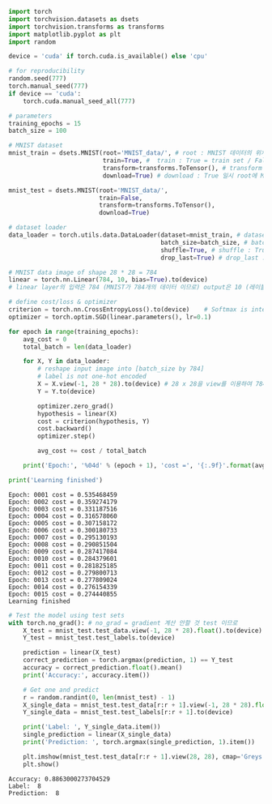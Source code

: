 

```python
import torch
import torchvision.datasets as dsets
import torchvision.transforms as transforms
import matplotlib.pyplot as plt
import random
```


```python
device = 'cuda' if torch.cuda.is_available() else 'cpu'

# for reproducibility
random.seed(777)
torch.manual_seed(777)
if device == 'cuda':
    torch.cuda.manual_seed_all(777)

# parameters
training_epochs = 15
batch_size = 100

# MNIST dataset
mnist_train = dsets.MNIST(root='MNIST_data/', # root : MNIST 데이터의 위치
                          train=True, #  train : True = train set / False = test set
                          transform=transforms.ToTensor(), # transform : 어떤 transform을 적용해서 불러올 것인지 / ToTensor는 이미지의 H,W,C값을 파이토치의 C,H,W 순서와 값에 맞게 변환
                          download=True) # download : True 일시 root에 MNIST 데이터가 존재하지 않으면 다운 받음

mnist_test = dsets.MNIST(root='MNIST_data/',
                         train=False,
                         transform=transforms.ToTensor(),
                         download=True)

# dataset loader
data_loader = torch.utils.data.DataLoader(dataset=mnist_train, # dataset : 어떤 data set을 로드 할 건지
                                          batch_size=batch_size, # batch_size : 몇개 씩 batch 할 것인지
                                          shuffle=True, # shuffle : True 일시 순서를 무작위로 섞음
                                          drop_last=True) # drop_last : True 일시 숫자가 맞지 않게 남는 데이터를 사용하지 않음

# MNIST data image of shape 28 * 28 = 784
linear = torch.nn.Linear(784, 10, bias=True).to(device)
# linear layer의 입력은 784 (MNIST가 784개의 데이터 이므로) output은 10 (레이블이 0~9)

# define cost/loss & optimizer
criterion = torch.nn.CrossEntropyLoss().to(device)    # Softmax is internally computed.
optimizer = torch.optim.SGD(linear.parameters(), lr=0.1)

for epoch in range(training_epochs):
    avg_cost = 0
    total_batch = len(data_loader)

    for X, Y in data_loader:
        # reshape input image into [batch_size by 784]
        # label is not one-hot encoded
        X = X.view(-1, 28 * 28).to(device) # 28 x 28을 view를 이용하여 784로 변환
        Y = Y.to(device)

        optimizer.zero_grad()
        hypothesis = linear(X)
        cost = criterion(hypothesis, Y)
        cost.backward()
        optimizer.step()

        avg_cost += cost / total_batch

    print('Epoch:', '%04d' % (epoch + 1), 'cost =', '{:.9f}'.format(avg_cost))

print('Learning finished')
```

    Epoch: 0001 cost = 0.535468459
    Epoch: 0002 cost = 0.359274179
    Epoch: 0003 cost = 0.331187516
    Epoch: 0004 cost = 0.316578060
    Epoch: 0005 cost = 0.307158172
    Epoch: 0006 cost = 0.300180733
    Epoch: 0007 cost = 0.295130193
    Epoch: 0008 cost = 0.290851504
    Epoch: 0009 cost = 0.287417084
    Epoch: 0010 cost = 0.284379601
    Epoch: 0011 cost = 0.281825185
    Epoch: 0012 cost = 0.279800713
    Epoch: 0013 cost = 0.277809024
    Epoch: 0014 cost = 0.276154339
    Epoch: 0015 cost = 0.274440855
    Learning finished



```python
# Test the model using test sets
with torch.no_grad(): # no_grad = gradient 계산 안할 것 test 이므로
    X_test = mnist_test.test_data.view(-1, 28 * 28).float().to(device)
    Y_test = mnist_test.test_labels.to(device)

    prediction = linear(X_test)
    correct_prediction = torch.argmax(prediction, 1) == Y_test
    accuracy = correct_prediction.float().mean()
    print('Accuracy:', accuracy.item())

    # Get one and predict
    r = random.randint(0, len(mnist_test) - 1)
    X_single_data = mnist_test.test_data[r:r + 1].view(-1, 28 * 28).float().to(device)
    Y_single_data = mnist_test.test_labels[r:r + 1].to(device)

    print('Label: ', Y_single_data.item())
    single_prediction = linear(X_single_data)
    print('Prediction: ', torch.argmax(single_prediction, 1).item())

    plt.imshow(mnist_test.test_data[r:r + 1].view(28, 28), cmap='Greys', interpolation='nearest')
    plt.show()
```

    Accuracy: 0.8863000273704529
    Label:  8
    Prediction:  8





